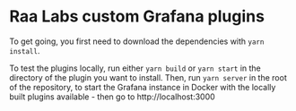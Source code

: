 # Raa Labs custom Grafana plugins

To get going, you first need to download the dependencies with `yarn install`.

To test the plugins locally, run either `yarn build` or `yarn start` in the directory of the plugin you want to install.
Then, run `yarn server` in the root of the repository, to start the Grafana instance in Docker with the locally built plugins available - then go to http://localhost:3000
